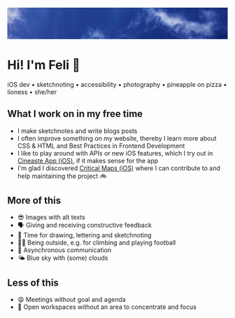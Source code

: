 <img align="center">
	<img src="https://github.com/fbernutz/fbernutz/blob/master/header-fbe.jpg" width="1700" max-width="100%" alt="Blue sky with some little white clouds" />
</img>

# Hi! I'm Feli 👋

iOS dev • sketchnoting • accessibility • photography • pineapple on pizza • lioness • she/her

## What I work on in my free time

- I make sketchnotes and write blogs posts
- I often improve something on my website, thereby I learn more about CSS & HTML and Best Practices in Frontend Development
- I like to play around with APIs or new iOS features, which I try out in [Cineaste App (iOS)][cineaste], if it makes sense for the app
- I'm glad I discovered [Critical Maps (iOS)][criticalmaps] where I can contribute to and help maintaining the project 🚲

## More of this

- 😎 Images with alt texts
- 🗣 Giving and receiving constructive feedback
- 🎨 Time for drawing, lettering and sketchnoting
- 🧗‍♀️ Being outside, e.g. for climbing and playing football
- 💬 Asynchronous communication
- 🌤 Blue sky with (some) clouds

## Less of this

- 😩 Meetings without goal and agenda
- 🙉 Open workspaces without an area to concentrate and focus

[website]: https://fbernutz.github.io
[cineaste]: https://github.com/spacepandas/cineaste-ios
[criticalmaps]: https://github.com/criticalmaps/criticalmaps-ios
